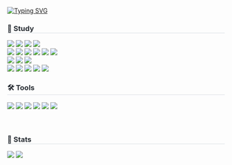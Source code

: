 <a href="https://git.io/typing-svg"><img src="https://readme-typing-svg.demolab.com?font=Poppins&weight=600&size=25&letterSpacing=1.2px&pause=1000&color=FFA432&vCenter=true&width=450&lines=%F0%9F%90%A3%F0%9F%90%A4+welcome+to+Dani's+GitHub+" alt="Typing SVG" /></a>

<h3 style="border-bottom: 1px solid #d8dee4; color: #282d33;"> 📝 Study</h3>
<div>
<img src="https://img.shields.io/badge/Java-ED8B00?style=for-the-badge&logo=openjdk&logoColor=white"/>
<img src="https://img.shields.io/badge/Spring-6DB33F?style=for-the-badge&logo=spring&logoColor=white"/>
<img src="https://img.shields.io/badge/Spring%20Boot-6DB33F?style=for-the-badge&logo=Spring%20Boot&logoColor=white"/>
<img src="https://img.shields.io/badge/Python-3776AB?style=for-the-badge&logo=python&logoColor=white"/>

<br>


 <img src="https://img.shields.io/badge/HTML5-E34F26?style=for-the-badge&logo=html5&logoColor=white"/>
<img src="https://img.shields.io/badge/CSS3-1572B6?style=for-the-badge&logo=css3&logoColor=white"/>
<img src="https://img.shields.io/badge/JavaScript-F7DF1E?style=for-the-badge&logo=JavaScript&logoColor=white"/>
<img src="https://img.shields.io/badge/jquery-0769AD?style=for-the-badge&logo=jquery&logoColor=white">
<img src="https://img.shields.io/badge/React-20232A?style=for-the-badge&logo=react&logoColor=61DAFB"/>
<img src="https://img.shields.io/badge/axios-5A29E4?style=for-the-badge&logo=axios&logoColor=white">



<br>

 <img src="https://img.shields.io/badge/MySQL-4479A1?style=for-the-badge&logo=mysql&logoColor=white"/>
<img src="https://img.shields.io/badge/apache tomcat-F8DC75?style=for-the-badge&logo=apachetomcat&logoColor=black">
<img src="https://img.shields.io/badge/hibernate JPA-59666C?style=for-the-badge&logo=hibernate&logoColor=white">



<br>

 <img src="https://img.shields.io/badge/Amazon AWS-232F3E?style=for-the-badge&logo=amazon aws&logoColor=white">
<img src="https://img.shields.io/badge/amazon rds-527FFF?style=for-the-badge&logo=amazonrds&logoColor=white">
<img src="https://img.shields.io/badge/amazon ec2-FF9900?style=for-the-badge&logo=AmazonEC2&logoColor=white">
<img src="https://img.shields.io/badge/Docker-2496ED?style=for-the-badge&logo=Docker&logoColor=white">
<img src="https://img.shields.io/badge/jenkins-D24939?style=for-the-badge&logo=jenkins&logoColor=white">
</div>

<h3 style="border-bottom: 1px solid #d8dee4; color: #282d33;"> 🛠️ Tools</h3>
<div>
 <img src="https://img.shields.io/badge/IntelliJ_IDEA-000000.svg?style=for-the-badge&logo=intellij-idea&logoColor=white"/>
<img src="https://img.shields.io/badge/Visual_Studio_Code-0078D4?style=for-the-badge&logo=visual%20studio%20code&logoColor=white"/>
<img src="https://img.shields.io/badge/GitHub-100000?style=for-the-badge&logo=github&logoColor=white"/>
<img src="https://img.shields.io/badge/git-F05032?style=for-the-badge&logo=git&logoColor=white">
<img src="https://img.shields.io/badge/fontawesome-339AF0?style=for-the-badge&logo=fontawesome&logoColor=white">
<img src="https://img.shields.io/badge/google sheets-34A853?style=for-the-badge&logo=googlesheets&logoColor=white">
</div>

<br>
<br>

<div style="text-align: left;"> 
<h3 style="border-bottom: 1px solid #d8dee4; color: #282d33;"> 🏅 Stats </h3>
<div style="text-align: left;"> <img src="https://github-readme-stats.vercel.app/api?username=rlaeksl0124&bg_color=180,363636,00000000&title_color=ffffff&text_color=ffffff"
         /> <img src="https://github-readme-stats.vercel.app/api/top-langs/?username=rlaeksl0124&layout=compact&bg_color=180,363636,00000000&title_color=ffffff&text_color=ffffff"
           /> </div> 
    </div>
    
